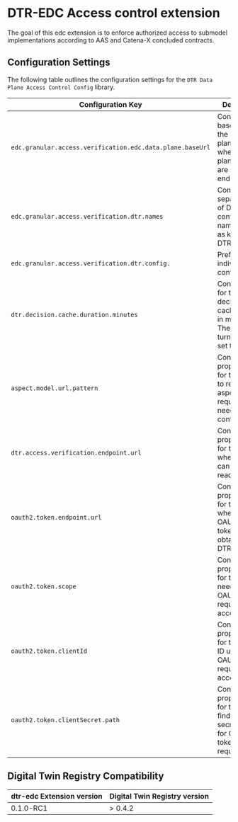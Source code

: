 <!--
    Copyright (c) 2024 Robert Bosch Manufacturing Solutions GmbH and others
    Copyright (c) 2024 Contributors to the Eclipse Foundation
    See the NOTICE file(s) distributed with this work for additional 
    information regarding copyright ownership.
    
    This program and the accompanying materials are made available under the
    terms of the Apache License, Version 2.0 which is available at
    https://www.apache.org/licenses/LICENSE-2.0.
     
    Unless required by applicable law or agreed to in writing, software
    distributed under the License is distributed on an "AS IS" BASIS, WITHOUT
    WARRANTIES OR CONDITIONS OF ANY KIND, either express or implied. See the
    License for the specific language governing permissions and limitations
    under the License.
    
    SPDX-License-Identifier: Apache-2.0
-->


# DTR-EDC Access control extension
The goal of this edc extension is to enforce authorized access to submodel implementations according to AAS and Catena-X concluded contracts.

## Configuration Settings

The following table outlines the configuration settings for the `DTR Data Plane Access Control Config` library.

| Configuration Key                                   | Description                                                                                               |
|-----------------------------------------------------|-----------------------------------------------------------------------------------------------------------|
| `edc.granular.access.verification.edc.data.plane.baseUrl` | Contains the base URL of the EDC data plane endpoint where data plane requests are sent by end users.    |
| `edc.granular.access.verification.dtr.names`             | Comma-separated list of DTR configuration names used as keys for DTR clients.                            |
| `edc.granular.access.verification.dtr.config.`            | Prefix for individual DTR configurations.                                                                 |
| `dtr.decision.cache.duration.minutes`                      | Configuration for the DTR decision cache duration in minutes. The cache is turned off if set to 0.       |
| `aspect.model.url.pattern`                                  | Configuration property suffix for the pattern to recognize aspect model requests needing DTR control.    |
| `dtr.access.verification.endpoint.url`                      | Configuration property suffix for the URL where DTR can be reached.                                      |
| `oauth2.token.endpoint.url`                                 | Configuration property suffix for the URL where OAUTH2 tokens can be obtained for DTR requests.          |
| `oauth2.token.scope`                                        | Configuration property suffix for the scope needed for OAUTH2 token requests to access DTR.              |
| `oauth2.token.clientId`                                     | Configuration property suffix for the client ID used for OAUTH2 token requests to access DTR.            |
| `oauth2.token.clientSecret.path`                            | Configuration property suffix for the path to find the client secret in vault for OAUTH2 token requests. |

## Digital Twin Registry Compatibility

| dtr-edc Extension version | Digital Twin Registry version |
|---------------------------|-------------------------------|
| 0.1.0-RC1                 | > 0.4.2                       |